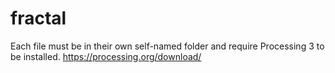 # fractal

Each file must be in their own self-named folder and require Processing 3 to be installed.
https://processing.org/download/

